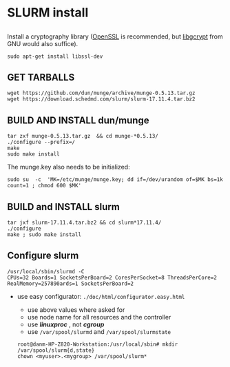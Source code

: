 # SLURM install

##
Install a cryptography library ([OpenSSL](https://packages.ubuntu.com/trusty/libssl-dev) is recommended, but [libgcrypt](https://packages.ubuntu.com/trusty/libgcrypt11-dev) from GNU would also suffice).
```
sudo apt-get install libssl-dev
```
## GET TARBALLS

```
wget https://github.com/dun/munge/archive/munge-0.5.13.tar.gz
wget https://download.schedmd.com/slurm/slurm-17.11.4.tar.bz2
```
## BUILD AND INSTALL dun/munge

```
tar zxf munge-0.5.13.tar.gz  && cd munge-*0.5.13/
./configure --prefix=/
make
sudo make install
```
The munge.key also needs to be initialized:
```
sudo su  -c  'MK=/etc/munge/munge.key; dd if=/dev/urandom of=$MK bs=1k count=1 ; chmod 600 $MK'
```

## BUILD and INSTALL  slurm
```
tar jxf slurm-17.11.4.tar.bz2 && cd slurm*17.11.4/
./configure
make ; sudo make install
```

## Configure slurm
```
/usr/local/sbin/slurmd -C 
CPUs=32 Boards=1 SocketsPerBoard=2 CoresPerSocket=8 ThreadsPerCore=2 RealMemory=257890ards=1 SocketsPerBoard=2 
```

* use easy configurator: `./doc/html/configurator.easy.html`
    - use above values where asked for
    - use node name for all resources and the controller
    - use ***linuxproc*** , not ***cgroup***
    - use `/var/spool/slurmd` and `/var/spool/slurmstate`
    
    ```
    root@danm-HP-Z820-Workstation:/usr/local/sbin# mkdir /var/spool/slurm{d,state}
    chown <myuser>.<mygroup> /var/spool/slurm*
    ```
    
